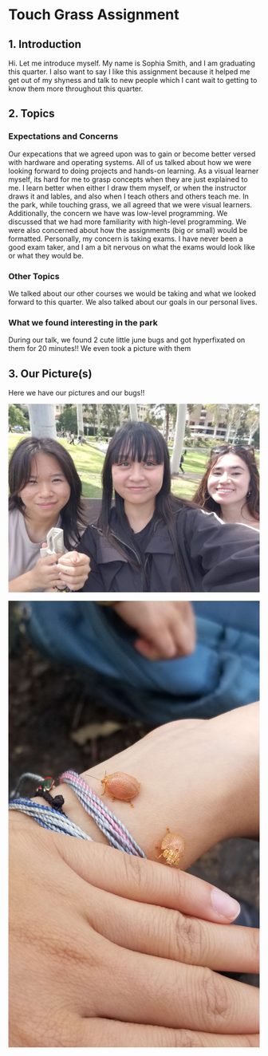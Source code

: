 # Touch Grass Assignment

## 1. Introduction
Hi. Let me introduce myself. My name is Sophia Smith, and I am graduating this quarter. I also want to say I like this assignment because it helped me get out of my shyness and talk to new people which I cant wait to getting to know them more throughout this quarter. 

## 2. Topics
### Expectations and Concerns
Our expecations that we agreed upon was to gain or become better versed with hardware and operating systems. All of us talked about how we were looking forward to doing projects and hands-on learning. As a visual learner myself, its hard for me to grasp concepts when they are just explained to me. I learn better when either I draw them myself, or when the instructor draws it and lables, and also when I teach others and others teach me. In the park, while touching grass, we all agreed that we were visual learners. Additionally, the concern we have was low-level programming. We discussed that we had more familiarity with high-level programming. We were also concerned about how the assignments (big or small) would be formatted. Personally, my concern is taking exams. I have never been a good exam taker, and I am a bit nervous on what the exams would look like or what they would be. 

### Other Topics
We talked about our other courses we would be taking and what we looked forward to this quarter. We also talked about our goals in our personal lives. 

### What we found interesting in the park
During our talk, we found 2 cute little june bugs and got hyperfixated on them for 20 minutes!! We even took a picture with them

## 3. Our Picture(s)
Here we have our pictures and our bugs!! 

![Selfie](touchgrasspic1.jpg)

![Bugs](touchgrasspic2.jpg)